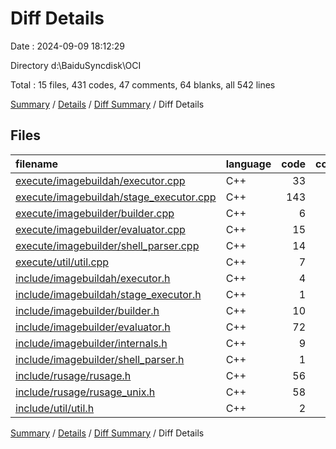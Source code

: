 # Diff Details

Date : 2024-09-09 18:12:29

Directory d:\\BaiduSyncdisk\\OCI

Total : 15 files,  431 codes, 47 comments, 64 blanks, all 542 lines

[Summary](results.md) / [Details](details.md) / [Diff Summary](diff.md) / Diff Details

## Files
| filename | language | code | comment | blank | total |
| :--- | :--- | ---: | ---: | ---: | ---: |
| [execute/imagebuildah/executor.cpp](/execute/imagebuildah/executor.cpp) | C++ | 33 | 12 | 4 | 49 |
| [execute/imagebuildah/stage_executor.cpp](/execute/imagebuildah/stage_executor.cpp) | C++ | 143 | 2 | 36 | 181 |
| [execute/imagebuilder/builder.cpp](/execute/imagebuilder/builder.cpp) | C++ | 6 | 0 | -3 | 3 |
| [execute/imagebuilder/evaluator.cpp](/execute/imagebuilder/evaluator.cpp) | C++ | 15 | 1 | 1 | 17 |
| [execute/imagebuilder/shell_parser.cpp](/execute/imagebuilder/shell_parser.cpp) | C++ | 14 | 1 | 1 | 16 |
| [execute/util/util.cpp](/execute/util/util.cpp) | C++ | 7 | 0 | 4 | 11 |
| [include/imagebuildah/executor.h](/include/imagebuildah/executor.h) | C++ | 4 | 0 | 1 | 5 |
| [include/imagebuildah/stage_executor.h](/include/imagebuildah/stage_executor.h) | C++ | 1 | 0 | 0 | 1 |
| [include/imagebuilder/builder.h](/include/imagebuilder/builder.h) | C++ | 10 | 1 | 0 | 11 |
| [include/imagebuilder/evaluator.h](/include/imagebuilder/evaluator.h) | C++ | 72 | 5 | 8 | 85 |
| [include/imagebuilder/internals.h](/include/imagebuilder/internals.h) | C++ | 9 | 3 | 0 | 12 |
| [include/imagebuilder/shell_parser.h](/include/imagebuilder/shell_parser.h) | C++ | 1 | 0 | -1 | 0 |
| [include/rusage/rusage.h](/include/rusage/rusage.h) | C++ | 56 | 10 | 3 | 69 |
| [include/rusage/rusage_unix.h](/include/rusage/rusage_unix.h) | C++ | 58 | 12 | 9 | 79 |
| [include/util/util.h](/include/util/util.h) | C++ | 2 | 0 | 1 | 3 |

[Summary](results.md) / [Details](details.md) / [Diff Summary](diff.md) / Diff Details